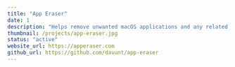 ```yaml
---
title: "App Eraser"
date: 1
description: "Helps remove unwanted macOS applications and any related files that they leave behind."
thumbnail: /projects/app-eraser.jpg
status: "active"
website_url: https://apperaser.com
github_url: https://github.com/davunt/app-eraser
---
```

